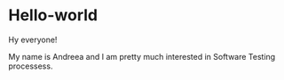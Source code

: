 # Hello-world
Hy everyone!

My name is Andreea and I am pretty much interested in Software Testing processess.
 
